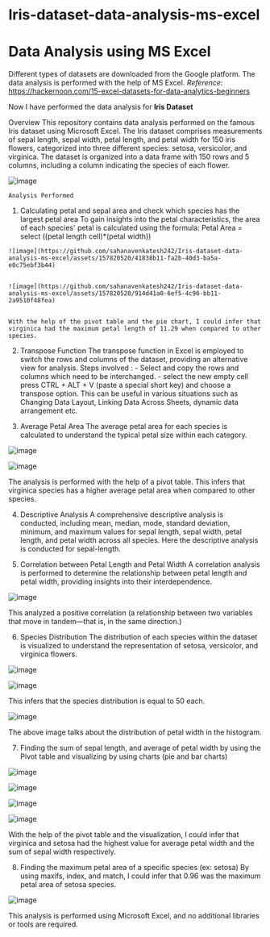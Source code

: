 # Iris-dataset-data-analysis-ms-excel

# Data Analysis using MS Excel
Different types of datasets are downloaded from the Google platform. The data analysis is performed with the help of MS Excel. 
_Reference_: https://hackernoon.com/15-excel-datasets-for-data-analytics-beginners 

 Now I have performed the data analysis for **Iris Dataset**
 
  Overview
  This repository contains data analysis performed on the famous Iris dataset using Microsoft Excel. The Iris dataset comprises measurements of sepal length, sepal width, petal length, and 
  petal width for 150 iris flowers, categorized into three different species: setosa, versicolor, and virginica. The dataset is organized into a data frame with 150 rows and 5 columns, 
  including a column indicating the species of each flower.

 ![image](https://github.com/sahanavenkatesh242/Iris-dataset-data-analysis-ms-excel/assets/157820520/cbda31f1-5dda-4e80-9131-37c0484ed3a3)


   
    Analysis Performed
    
  1. Calculating petal and sepal area and check which species has the largest petal area 
  To gain insights into the petal characteristics, the area of each species' petal is calculated using the formula:
      Petal Area = select ((petal length cell)*(petal width))
    
    ![image](https://github.com/sahanavenkatesh242/Iris-dataset-data-analysis-ms-excel/assets/157820520/41838b11-fa2b-40d3-ba5a-e0c75ebf3b44)


    ![image](https://github.com/sahanavenkatesh242/Iris-dataset-data-analysis-ms-excel/assets/157820520/914d41a0-6ef5-4c96-bb11-2a9510f48fea)


    With the help of the pivot table and the pie chart, I could infer that virginica had the maximum petal length of 11.29 when compared to other species.
  
  2. Transpose Function
  The transpose function in Excel is employed to switch the rows and columns of the dataset, providing an alternative view for analysis.
        Steps involved :
           - Select and copy the rows and columns which need to be interchanged.
           - select the new empty cell press CTRL + ALT + V (paste a special short key) and choose a transpose option.
     This can be useful in various situations such as Changing Data Layout, Linking Data Across Sheets, dynamic data arrangement etc.
  
  3. Average Petal Area
  The average petal area for each species is calculated to understand the typical petal size within each category.

![image](https://github.com/sahanavenkatesh242/Iris-dataset-data-analysis-ms-excel/assets/157820520/99e7f262-10fe-4c6a-98f6-65f67b2f40cc)

![image](https://github.com/sahanavenkatesh242/Iris-dataset-data-analysis-ms-excel/assets/157820520/fb991a63-1ff7-4c02-a086-315cbbccddc1)


  
  The analysis is performed with the help of a pivot table. This infers that virginica species has a higher average petal area when compared to other species.
  
  4. Descriptive Analysis
  A comprehensive descriptive analysis is conducted, including mean, median, mode, standard deviation, minimum, and maximum values for sepal length, sepal width, petal length, and petal width 
  across all species.
  Here the descriptive analysis is conducted for sepal-length. 
  
  5. Correlation between Petal Length and Petal Width
  A correlation analysis is performed to determine the relationship between petal length and petal width, providing insights into their interdependence.
  
  ![image](https://github.com/sahanavenkatesh242/Iris-dataset-data-analysis-ms-excel/assets/157820520/085064de-c1cb-4956-9bd0-c2e1aad13d07)

  
  This analyzed a positive correlation (a relationship between two variables that move in tandem—that is, in the same direction.)
  
  6. Species Distribution
  The distribution of each species within the dataset is visualized to understand the representation of setosa, versicolor, and virginica flowers.
  
 ![image](https://github.com/sahanavenkatesh242/Iris-dataset-data-analysis-ms-excel/assets/157820520/025aeb1e-d43f-4375-97a3-29bd692e3d71)


  ![image](https://github.com/sahanavenkatesh242/Iris-dataset-data-analysis-ms-excel/assets/157820520/806bd7c7-ee41-4cfd-83fa-d25bdba0a454)


  This infers that the species distribution is equal to 50 each. 

  ![image](https://github.com/sahanavenkatesh242/Iris-dataset-data-analysis-ms-excel/assets/157820520/977b8669-033e-409b-8668-d06b37710a3a)
  
  The above image talks about the distribution of petal width in the histogram. 
  
  7. Finding the sum of sepal length, and average of petal width by using the Pivot table and visualizing by using charts (pie and bar charts)

   ![image](https://github.com/sahanavenkatesh242/Iris-dataset-data-analysis-ms-excel/assets/157820520/02d887b8-13c9-4199-af21-80d3fb94a938)

  ![image](https://github.com/sahanavenkatesh242/Iris-dataset-data-analysis-ms-excel/assets/157820520/4c3cadbf-03e8-432f-9037-c477b417fe50)

  
  ![image](https://github.com/sahanavenkatesh242/Iris-dataset-data-analysis-ms-excel/assets/157820520/fac024a1-b431-4c4a-ac68-5b5dbcf1f7a7)

  
  ![image](https://github.com/sahanavenkatesh242/Iris-dataset-data-analysis-ms-excel/assets/157820520/8dcc8cfc-e25a-4f88-b700-cdb3560a7868)

  With the help of the pivot table and the visualization, I could infer that virginica and setosa had the highest value for average petal width and the sum of sepal width respectively. 
  
  8. Finding the maximum petal area of a specific species (ex: setosa)
  By using maxifs, index, and match, I could infer that 0.96 was the maximum petal area of setosa species.

  ![image](https://github.com/sahanavenkatesh242/Iris-dataset-data-analysis-ms-excel/assets/157820520/216317b2-ea25-4e61-922f-e2ebae7bdf11)

  

  
  This analysis is performed using Microsoft Excel, and no additional libraries or tools are required. 

